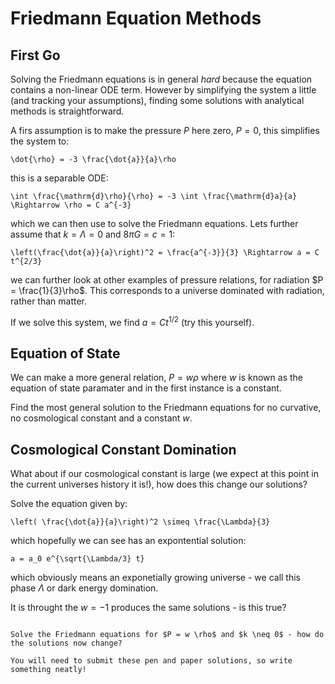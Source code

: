 # Friedmann Equation Methods

## First Go

Solving the Friedmann equations is in general *hard* because the equation contains a non-linear ODE term.  However by simplifying the system a little (and tracking your assumptions), finding some solutions with analytical methods is straightforward.

A firs assumption is to make the pressure $P$ here zero, $P= 0$, this simplifies the system to:

```{math}
\dot{\rho} = -3 \frac{\dot{a}}{a}\rho
```

this is a separable ODE:
```{math}
\int \frac{\mathrm{d}\rho}{\rho} = -3 \int \frac{\mathrm{d}a}{a} \Rightarrow \rho = C a^{-3} 
```

which we can then use to solve the Friedmann equations.  Lets further assume that $k = \Lambda = 0$ and $8 \pi G  = c = 1$:
```{math}
\left(\frac{\dot{a}}{a}\right)^2 = \frac{a^{-3}}{3} \Rightarrow a = C t^{2/3}
```

we can further look at other examples of pressure relations, for radiation $P = \frac{1}{3}\rho$.  This corresponds to a universe dominated with radiation, rather than matter.  

If we solve this system, we find $a = C t^{1/2}$ (try this yourself).

## Equation of State 
We can make a more general relation, $P = w \rho$ where $w$ is known as the equation of state paramater and in the first instance is a constant.

Find the most general solution to the Friedmann equations for no curvative, no cosmological constant and a constant $w$.

## Cosmological Constant Domination

What about if our cosmological constant is large (we expect at this point in the current universes history it is!), how does this change our solutions?

Solve the equation given by:
```{math}
\left( \frac{\dot{a}}{a}\right)^2 \simeq \frac{\Lambda}{3}
```

which hopefully we can see has an expontential solution:

```{math}
a = a_0 e^{\sqrt{\Lambda/3} t}
```

which obviously means an exponetially growing universe - we call this phase $\Lambda$ or dark energy domination.

It is throught the $w = -1$ produces the same solutions - is this true?

```{admonition} Exercise for week 2

Solve the Friedmann equations for $P = w \rho$ and $k \neq 0$ - how do the solutions now change?

You will need to submit these pen and paper solutions, so write something neatly!
```
